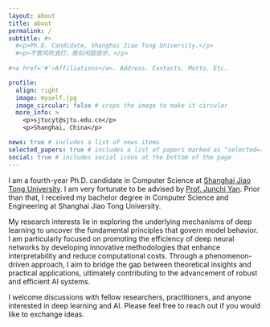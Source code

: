 ```yaml
---
layout: about
title: about
permalink: /
subtitle: #>
  #<p>Ph.D. Candidate, Shanghai Jiao Tong University.</p>
  #<p>不管风吹浪打，胜似闲庭信步。</p>
  
#<a href='#'>Affiliations</a>. Address. Contacts. Motto. Etc.

profile:
  align: right
  image: myself.jpg
  image_circular: false # crops the image to make it circular
  more_info: >
    <p>sjtucyt@sjtu.edu.cn</p>
    <p>Shanghai, China</p>

news: true # includes a list of news items
selected_papers: true # includes a list of papers marked as "selected={true}"
social: true # includes social icons at the bottom of the page
---
```


I am a fourth-year Ph.D. candidate in Computer Science at [Shanghai Jiao Tong University](https://www.sjtu.edu.cn/). I am very fortunate to be advised by [Prof. Junchi Yan](https://thinklab.sjtu.edu.cn/). Prior than that, I received my bachelor degree in Computer Science and Engineering at Shanghai Jiao Tong University.

My research interests lie in exploring the underlying mechanisms of deep learning to uncover the fundamental principles that govern model behavior. I am particularly focused on promoting the efficiency of deep neural networks by developing innovative methodologies that enhance interpretability and reduce computational costs. Through a phenomenon-driven approach, I aim to bridge the gap between theoretical insights and practical applications, ultimately contributing to the advancement of robust and efficient AI systems.

I welcome discussions with fellow researchers, practitioners, and anyone interested in deep learning and AI. Please feel free to reach out if you would like to exchange ideas.